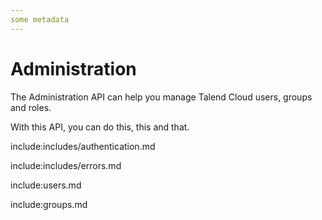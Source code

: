 ```yaml
---
some metadata
---
```


# Administration

The Administration API can help you manage Talend Cloud users, groups and roles.

With this API, you can do this, this and that.

include:includes/authentication.md

include:includes/errors.md

include:users.md

include:groups.md

